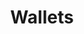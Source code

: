 ---
layout: manual
title: Wallets
description: Manual integração técnica via API Split
search: true
toc_footers: false
categories: manual
sort_order: 3
hub_visible: false
tags:
  - Pagador
---